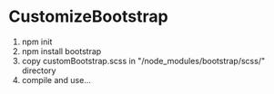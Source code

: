 # CustomizeBootstrap

1. npm init
2. npm install bootstrap
3. copy customBootstrap.scss in "/node_modules/bootstrap/scss/" directory
4. compile and use...
